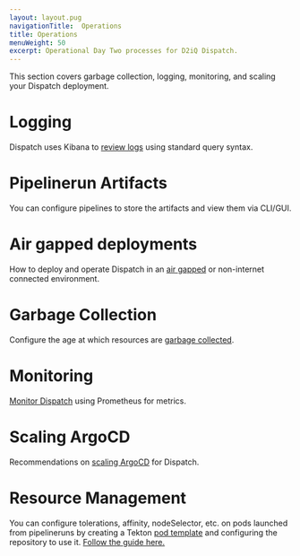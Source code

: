 ```yaml
---
layout: layout.pug
navigationTitle:  Operations
title: Operations
menuWeight: 50
excerpt: Operational Day Two processes for D2iQ Dispatch.
---
```

This section covers garbage collection, logging, monitoring, and scaling your Dispatch deployment.

# Logging

Dispatch uses Kibana to [review logs](logging/) using standard query syntax.

# Pipelinerun Artifacts

You can configure pipelines to store the artifacts and view them via CLI/GUI.

# Air gapped deployments

How to deploy and operate Dispatch in an [air gapped](airgap-support/) or non-internet connected environment.

# Garbage Collection

Configure the age at which resources are [garbage collected](garbage-collection/).

# Monitoring

[Monitor Dispatch](monitoring/) using Prometheus for metrics.

# Scaling ArgoCD

Recommendations on [scaling ArgoCD](scaling/) for Dispatch.

# Resource Management

You can configure tolerations, affinity, nodeSelector, etc. on pods launched from pipelineruns by creating a Tekton [pod template](https://github.com/tektoncd/pipeline/blob/v0.14.2/docs/podtemplates.md) and configuring the repository to use it. [Follow the guide here.](resource-management/)
